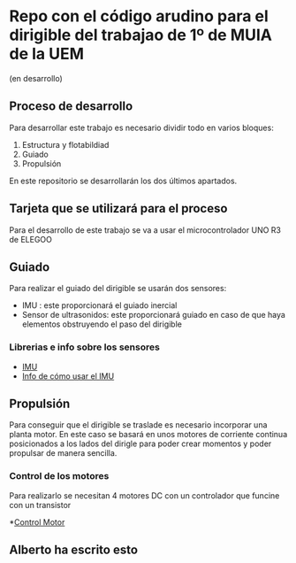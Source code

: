 # Repo con el código arudino para el dirigible del trabajao de 1º de MUIA de la UEM
(en desarrollo)
## Proceso de desarrollo 
Para desarrollar este trabajo es necesario dividir todo en varios bloques:
1. Estructura y flotabildiad
2. Guiado
3. Propulsión

En este repositorio se desarrollarán los dos últimos apartados.
## Tarjeta que se utilizará para el proceso
Para el desarrollo de este trabajo se va a usar el microcontrolador UNO R3 de ELEGOO

## Guiado  

Para realizar el guiado del dirigible se usarán dos sensores:
* IMU : este proporcionará el guiado inercial
* Sensor de ultrasonidos: este proporcionará guiado en caso de que haya elementos obstruyendo el paso del dirigible


### Librerias e info sobre los sensores

* [IMU](https://github.com/adafruit/Adafruit_BNO055)
* [Info de cómo usar el IMU](https://learn.adafruit.com/adafruit-bno055-absolute-orientation-sensor/arduino-code)

## Propulsión  

Para conseguir que el dirigible se traslade es necesario incorporar una planta motor. En este caso se basará en unos motores de corriente continua posicionados a los lados del dirigle para poder crear momentos y poder propulsar de manera sencilla.

### Control de los motores
Para realizarlo se necesitan 4 motores DC con un controlador que funcine con un transistor  

*[Control Motor](https://www.tutorialspoint.com/arduino/arduino_dc_motor.htm)

## Alberto ha escrito esto